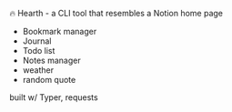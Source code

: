 🔥 Hearth - a CLI tool that resembles a Notion home page

- Bookmark manager
- Journal
- Todo list
- Notes manager
- weather
- random quote

built w/ Typer, requests
